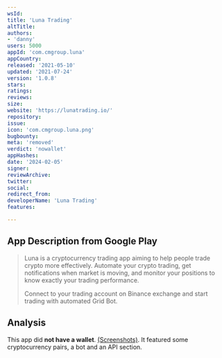```yaml
---
wsId: 
title: 'Luna Trading'
altTitle: 
authors:
- 'danny'
users: 5000
appId: 'com.cmgroup.luna'
appCountry: 
released: '2021-05-10'
updated: '2021-07-24'
version: '1.0.8'
stars: 
ratings: 
reviews: 
size: 
website: 'https://lunatrading.io/'
repository: 
issue: 
icon: 'com.cmgroup.luna.png'
bugbounty: 
meta: 'removed'
verdict: 'nowallet'
appHashes: 
date: '2024-02-05'
signer: 
reviewArchive: 
twitter: 
social: 
redirect_from: 
developerName: 'Luna Trading'
features: 

---
```


## App Description from Google Play

> Luna is a cryptocurrency trading app aiming to help people trade crypto more effectively. Automate your crypto trading, get notifications when market is moving, and monitor your positions to know exactly your trading performance.
> 
> Connect to your trading account on Binance exchange and start trading with automated Grid Bot.

## Analysis 

This app did **not have a wallet**. [(Screenshots)](https://twitter.com/BitcoinWalletz/status/1649305144419577856). It featured some cryptocurrency pairs, a bot and an API section.